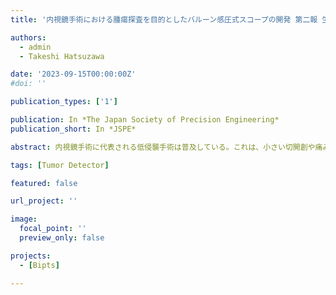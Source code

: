 ```yaml
---
title: '内視鏡手術における腫瘍探査を目的としたバルーン感圧式スコープの開発 第二報 生体模擬ファントムによる腫瘍探査能力の評価'

authors:
  - admin
  - Takeshi Hatsuzawa

date: '2023-09-15T00:00:00Z'
#doi: ''

publication_types: ['1']

publication: In *The Japan Society of Precision Engineering*
publication_short: In *JSPE*

abstract: 内視鏡手術に代表される低侵襲手術は普及している。これは、小さい切開創や痛みの低減、リハビリに要する期間の短縮が可能であるなどの利点を背景としている。一方で、低侵襲手術では触覚情報が完全に喪失してしまうという大きな課題を抱えている。触覚情報の喪失は、術者の触診による腫瘍位置の探査、切除範囲の決定を困難にしている。そこで、本研究では、図１に示すように、腫瘍組織と通常組織の間の硬さの差をバルーンの内部圧力の変化として検出する腫瘍探査スコープを開発した。本スコープの特徴として４つのバルーンをスコープヘッドに組み込むことで腫瘍の検出に方向性を持たせた点が挙げられる。既に前報では動作原理により腫瘍の検出ができることと、バルーン形状や材質の最適化を行った。本報では異なる腫瘍サイズや腫瘍・スコープ間の位置関係と各バルーンの応答を実験的に確認した。更に、腫瘍位置を推定するマッピングシステムを構築し、その有効性を検証した。

tags: [Tumor Detector]

featured: false

url_project: ''

image:
  focal_point: ''
  preview_only: false

projects:
  - [Bipts]

---
```


